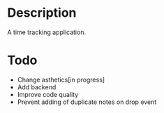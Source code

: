 # Description
A time tracking application.

# Todo
 * Change asthetics[in progress]
 * Add backend
 * Improve code quality
 * Prevent adding of duplicate notes on drop event